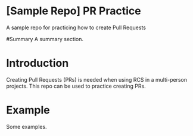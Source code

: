 # [Sample Repo] PR Practice
A sample repo for practicing how to create Pull Requests

#Summary
A summary section.

# Introduction
Creating Pull Requests (PRs) is needed when using RCS in a multi-person projects. This repo can be used to practice creating PRs.

# Example
Some examples.
